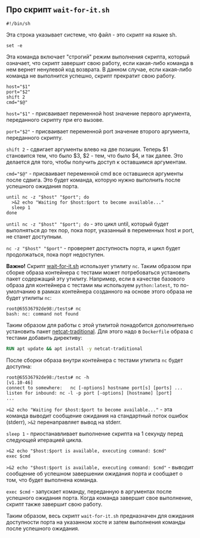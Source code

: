## Про скрипт `wait-for-it.sh`

```shell
#!/bin/sh
```
Эта строка указывает системе, что файл - это скрипт на языке sh.

```shell
set -e 
```
Эта команда включает "строгий" режим выполнения скрипта, который означает, что скрипт завершит свою работу, если какая-либо команда в нем вернет ненулевой код возврата. В данном случае, если какая-либо команда не выполнится успешно, скрипт прекратит свою работу.

```shell
host="$1"
port="$2"
shift 2
cmd="$@"
```

`host="$1"` - присваивает переменной host значение первого аргумента, переданного скрипту при его вызове.

`port="$2"` - присваивает переменной port значение второго аргумента, переданного скрипту.

`shift 2` - сдвигает аргументы влево на две позиции. Теперь $1 становится тем, что было $3, $2 - тем, что было $4, и так далее. Это делается для того, чтобы получить доступ к оставшимся аргументам.

`cmd="$@"` - присваивает переменной cmd все оставшиеся аргументы после сдвига. Это будет команда, которую нужно выполнить после успешного ожидания порта.

```shell
until nc -z "$host" "$port"; do
  >&2 echo "Waiting for $host:$port to become available..."
  sleep 1
done
```

`until nc -z "$host" "$port"; do` - это цикл until, который будет выполняться до тех пор, пока порт, указанный в переменных host и port, не станет доступным. 

`nc -z "$host" "$port"` - проверяет доступность порта, и цикл будет продолжаться, пока порт недоступен.

**Важно!** Скрипт [wait-for-it.sh](wait-for-it.sh) использует утилиту `nc`. Таким образом при сборке образа контейнера 
с тестами может потребоваться установить пакет содержащий эту утилиту.
Например, если в качестве базового образа для контейнера с тестами мы используем `python:latest`, то по-умолчанию в рамках контейнера созданного на основе этого образа не будет утилиты `nc`:
```shell
root@65536792de98:/tests# nc
bash: nc: command not found
```
Таким образом для работы с этой утилитой понадобится дополнительно установить пакет [netcat-traditional](https://manpages.debian.org/unstable/netcat-traditional/nc.traditional.1.en.html).
Для этого надо в `Dockerfile` образа с тестами добавить директиву:
```dockerfile
RUN apt update && apt install -y netcat-traditional
```
После сборки образа внутри контейнера с тестами утилита `nc` будет доступна:
```shell
root@65536792de98:/tests# nc -h
[v1.10-46]
connect to somewhere:	nc [-options] hostname port[s] [ports] ... 
listen for inbound:	nc -l -p port [-options] [hostname] [port]
...
```


`>&2 echo "Waiting for $host:$port to become available..."` - эта команда выводит сообщение ожидания на стандартный поток ошибок (stderr), `>&2` перенаправляет вывод на stderr.

`sleep 1` - приостанавливает выполнение скрипта на 1 секунду перед следующей итерацией цикла.

```shell
>&2 echo "$host:$port is available, executing command: $cmd"
exec $cmd
```

`>&2 echo "$host:$port is available, executing command: $cmd"` - выводит сообщение об успешном завершении ожидания порта и сообщает о том, что будет выполнена команда.

`exec $cmd` - запускает команду, переданную в аргументах после успешного ожидания порта. Когда команда завершит свое выполнение, скрипт также завершит свою работу.

Таким образом, весь скрипт `wait-for-it.sh` предназначен для ожидания доступности порта на указанном хосте и затем выполнения команды после успешного ожидания.
